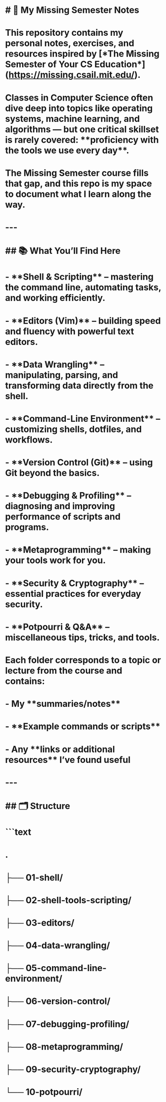 # \# 📝 My Missing Semester Notes

# 

# This repository contains my personal notes, exercises, and resources inspired by \[\*The Missing Semester of Your CS Education\*](https://missing.csail.mit.edu/).

# 

# Classes in Computer Science often dive deep into topics like operating systems, machine learning, and algorithms — but one critical skillset is rarely covered: \*\*proficiency with the tools we use every day\*\*.  

# The Missing Semester course fills that gap, and this repo is my space to document what I learn along the way.

# 

# ---

# 

# \## 📚 What You’ll Find Here

# 

# \- \*\*Shell \& Scripting\*\* – mastering the command line, automating tasks, and working efficiently.

# \- \*\*Editors (Vim)\*\* – building speed and fluency with powerful text editors.

# \- \*\*Data Wrangling\*\* – manipulating, parsing, and transforming data directly from the shell.

# \- \*\*Command-Line Environment\*\* – customizing shells, dotfiles, and workflows.

# \- \*\*Version Control (Git)\*\* – using Git beyond the basics.

# \- \*\*Debugging \& Profiling\*\* – diagnosing and improving performance of scripts and programs.

# \- \*\*Metaprogramming\*\* – making your tools work for you.

# \- \*\*Security \& Cryptography\*\* – essential practices for everyday security.

# \- \*\*Potpourri \& Q\&A\*\* – miscellaneous tips, tricks, and tools.

# 

# Each folder corresponds to a topic or lecture from the course and contains:

# \- My \*\*summaries/notes\*\*  

# \- \*\*Example commands or scripts\*\*  

# \- Any \*\*links or additional resources\*\* I’ve found useful  

# 

# ---

# 

# \## 🗂 Structure

# 

# ```text

# .

# ├── 01-shell/

# ├── 02-shell-tools-scripting/

# ├── 03-editors/

# ├── 04-data-wrangling/

# ├── 05-command-line-environment/

# ├── 06-version-control/

# ├── 07-debugging-profiling/

# ├── 08-metaprogramming/

# ├── 09-security-cryptography/

# └── 10-potpourri/



